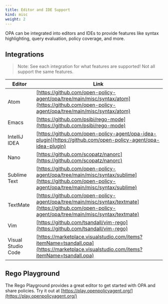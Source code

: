 ```yaml
---
title: Editor and IDE Support
kind: misc
weight: 2
---
```


OPA can be integrated into editors and IDEs to provide features like syntax highlighting, query
evaluation, policy coverage, and more.

## Integrations

> Note: See each integration for what features are supported! Not all support the same features.

| Editor | Link |
| --- | --- |
| Atom | [https://github.com/open-policy-agent/opa/tree/main/misc/syntax/atom](https://github.com/open-policy-agent/opa/tree/main/misc/syntax/atom) |
| Emacs | [https://github.com/psibi/rego-mode](https://github.com/psibi/rego-mode) |
| IntelliJ IDEA | [https://github.com/open-policy-agent/opa-idea-plugin](https://github.com/open-policy-agent/opa-idea-plugin) |
| Nano | [https://github.com/scopatz/nanorc](https://github.com/scopatz/nanorc) |
| Sublime Text | [https://github.com/open-policy-agent/opa/tree/main/misc/syntax/sublime](https://github.com/open-policy-agent/opa/tree/main/misc/syntax/sublime) |
| TextMate | [https://github.com/open-policy-agent/opa/tree/main/misc/syntax/textmate](https://github.com/open-policy-agent/opa/tree/main/misc/syntax/textmate) |
| Vim | [https://github.com/tsandall/vim-rego](https://github.com/tsandall/vim-rego) |
| Visual Studio Code | [https://marketplace.visualstudio.com/items?itemName=tsandall.opa](https://marketplace.visualstudio.com/items?itemName=tsandall.opa) |

## Rego Playground

The Rego Playground provides a great editor to get started with OPA and share policies. Try it out at [https://play.openpolicyagent.org/](https://play.openpolicyagent.org/)
